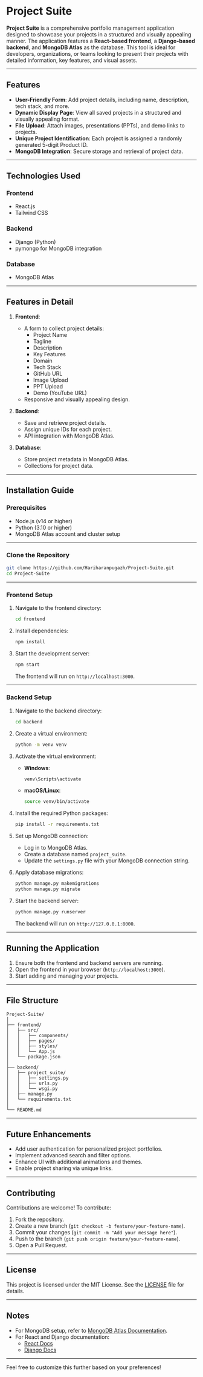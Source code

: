 # Project Suite

**Project Suite** is a comprehensive portfolio management application designed to showcase your projects in a structured and visually appealing manner. The application features a **React-based frontend**, a **Django-based backend**, and **MongoDB Atlas** as the database. This tool is ideal for developers, organizations, or teams looking to present their projects with detailed information, key features, and visual assets.

---

## Features

- **User-Friendly Form**: Add project details, including name, description, tech stack, and more.
- **Dynamic Display Page**: View all saved projects in a structured and visually appealing format.
- **File Upload**: Attach images, presentations (PPTs), and demo links to projects.
- **Unique Project Identification**: Each project is assigned a randomly generated 5-digit Product ID.
- **MongoDB Integration**: Secure storage and retrieval of project data.

---

## Technologies Used

### Frontend
- React.js
- Tailwind CSS

### Backend
- Django (Python)
- pymongo for MongoDB integration

### Database
- MongoDB Atlas

---

## Features in Detail

1. **Frontend**:
   - A form to collect project details:
     - Project Name
     - Tagline
     - Description
     - Key Features
     - Domain
     - Tech Stack
     - GitHub URL
     - Image Upload
     - PPT Upload
     - Demo (YouTube URL)
   - Responsive and visually appealing design.

2. **Backend**:
   - Save and retrieve project details.
   - Assign unique IDs for each project.
   - API integration with MongoDB Atlas.

3. **Database**:
   - Store project metadata in MongoDB Atlas.
   - Collections for project data.

---

## Installation Guide

### Prerequisites
- Node.js (v14 or higher)
- Python (3.10 or higher)
- MongoDB Atlas account and cluster setup

---

### Clone the Repository

```bash
git clone https://github.com/Hariharanpugazh/Project-Suite.git
cd Project-Suite
```

---

### Frontend Setup

1. Navigate to the frontend directory:

   ```bash
   cd frontend
   ```

2. Install dependencies:

   ```bash
   npm install
   ```

3. Start the development server:

   ```bash
   npm start
   ```

   The frontend will run on `http://localhost:3000`.

---

### Backend Setup

1. Navigate to the backend directory:

   ```bash
   cd backend
   ```

2. Create a virtual environment:

   ```bash
   python -m venv venv
   ```

3. Activate the virtual environment:

   - **Windows**:
     ```bash
     venv\Scripts\activate
     ```
   - **macOS/Linux**:
     ```bash
     source venv/bin/activate
     ```

4. Install the required Python packages:

   ```bash
   pip install -r requirements.txt
   ```

5. Set up MongoDB connection:
   - Log in to MongoDB Atlas.
   - Create a database named `project_suite`.
   - Update the `settings.py` file with your MongoDB connection string.

6. Apply database migrations:

   ```bash
   python manage.py makemigrations
   python manage.py migrate
   ```

7. Start the backend server:

   ```bash
   python manage.py runserver
   ```

   The backend will run on `http://127.0.0.1:8000`.

---

## Running the Application

1. Ensure both the frontend and backend servers are running.
2. Open the frontend in your browser (`http://localhost:3000`).
3. Start adding and managing your projects.

---

## File Structure

```
Project-Suite/
│
├── frontend/
│   ├── src/
│   │   ├── components/
│   │   ├── pages/
│   │   ├── styles/
│   │   └── App.js
│   └── package.json
│
├── backend/
│   ├── project_suite/
│   │   ├── settings.py
│   │   ├── urls.py
│   │   └── wsgi.py
│   ├── manage.py
│   └── requirements.txt
│
└── README.md
```

---

## Future Enhancements

- Add user authentication for personalized project portfolios.
- Implement advanced search and filter options.
- Enhance UI with additional animations and themes.
- Enable project sharing via unique links.

---

## Contributing

Contributions are welcome! To contribute:
1. Fork the repository.
2. Create a new branch (`git checkout -b feature/your-feature-name`).
3. Commit your changes (`git commit -m "Add your message here"`).
4. Push to the branch (`git push origin feature/your-feature-name`).
5. Open a Pull Request.

---

## License

This project is licensed under the MIT License. See the [LICENSE](LICENSE) file for details.

---

## Notes

- For MongoDB setup, refer to [MongoDB Atlas Documentation](https://www.mongodb.com/docs/atlas/).
- For React and Django documentation:
  - [React Docs](https://reactjs.org/docs/getting-started.html)
  - [Django Docs](https://docs.djangoproject.com/en/stable/)

--- 

Feel free to customize this further based on your preferences!
